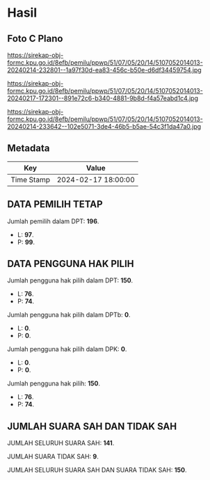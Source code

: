 # Hasil

## Foto C Plano

https://sirekap-obj-formc.kpu.go.id/8efb/pemilu/ppwp/51/07/05/20/14/5107052014013-20240214-232801--1a97f30d-ea83-456c-b50e-d6df34459754.jpg

https://sirekap-obj-formc.kpu.go.id/8efb/pemilu/ppwp/51/07/05/20/14/5107052014013-20240217-172301--891e72c6-b340-4881-9b8d-f4a57eabd1c4.jpg

https://sirekap-obj-formc.kpu.go.id/8efb/pemilu/ppwp/51/07/05/20/14/5107052014013-20240214-233642--102e5071-3de4-46b5-b5ae-54c3f1da47a0.jpg


## Metadata

| Key        | Value               |
| ---------- | ------------------- |
| Time Stamp | 2024-02-17 18:00:00 |


## DATA PEMILIH TETAP

Jumlah pemilih dalam DPT: **196**.
 * L: **97**.
 * P: **99**.

## DATA PENGGUNA HAK PILIH

Jumlah pengguna hak pilih dalam DPT: **150**.
 * L: **76**.
 * P: **74**.

Jumlah pengguna hak pilih dalam DPTb: **0**.
 * L: **0**.
 * P: **0**.

Jumlah pengguna hak pilih dalam DPK: **0**.
 * L: **0**.
 * P: **0**.

Jumlah pengguna hak pilih: **150**.
 * L: **76**.
 * P: **74**.

## JUMLAH SUARA SAH DAN TIDAK SAH

JUMLAH SELURUH SUARA SAH: **141**.

JUMLAH SUARA TIDAK SAH: **9**.

JUMLAH SELURUH SUARA SAH DAN SUARA TIDAK SAH: **150**.


